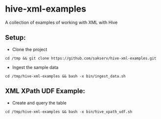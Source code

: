 # hive-xml-examples

A collection of examples of working with XML with Hive

Setup:
------

* Clone the project
```
cd /tmp && git clone https://github.com/sakserv/hive-xml-examples.git
```

* Ingest the sample data
```
cd /tmp/hive-xml-examples && bash -x bin/ingest_data.sh
```

XML XPath UDF Example:
----------------------
* Create and query the table
```
cd /tmp/hive-xml-examples && bash -x bin/hive_xpath_udf.sh
```
